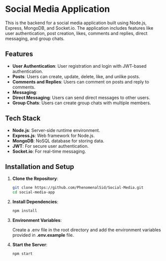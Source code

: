 # Social Media Application

This is the backend for a social media application built using Node.js, Express, MongoDB, and Socket.io. The application includes features like user authentication, post creation, likes, comments and replies, direct messaging, and group chats.

## Features

- **User Authentication**: User registration and login with JWT-based authentication.
- **Posts**: Users can create, update, delete, like, and unlike posts.
- **Comments and Replies**: Users can comment on posts and reply to comments.
- **Messaging**:
- **Direct Messaging**: Users can send direct messages to other users.
- **Group Chats**: Users can create group chats with multiple members.

## Tech Stack

- **Node.js**: Server-side runtime environment.
- **Express.js**: Web framework for Node.js.
- **MongoDB**: NoSQL database for storing data.
- **JWT**: For secure user authentication.
- **Socket.io**: For real-time messaging.

## Installation and Setup

1. **Clone the Repository**:

   ```bash
   git clone https://github.com/PhenomenalSid/Social-Media.git
   cd social-media-app
   ```

2. **Install Dependencies**:

   ```bash
   npm install
   ```

3. **Environment Variables**:

   Create a .env file in the root directory and add the environment variables provided in **.env.example** file.

4. **Start the Server**:

   ```bash
   npm start
   ```
